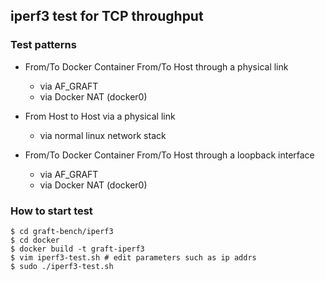 ## iperf3 test for TCP throughput

### Test patterns
- From/To Docker Container From/To Host through a physical link
    - via AF_GRAFT
    - via Docker NAT (docker0)

- From Host to Host via a physical link
    - via normal linux network stack

- From/To Docker Container From/To Host through a loopback interface
    - via AF_GRAFT
    - via Docker NAT (docker0)


### How to start test
```shell-session
$ cd graft-bench/iperf3
$ cd docker
$ docker build -t graft-iperf3
$ vim iperf3-test.sh # edit parameters such as ip addrs
$ sudo ./iperf3-test.sh
```
